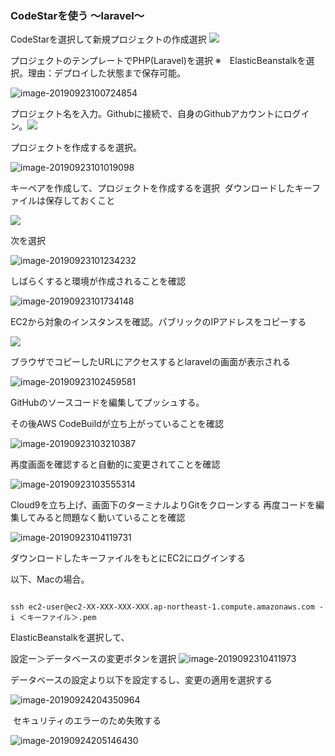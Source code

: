 ### CodeStarを使う 〜laravel〜

CodeStarを選択して新規プロジェクトの作成選択
![](./image-20190923100612342.png)

プロジェクトのテンプレートでPHP(Laravel)を選択
※　ElasticBeanstalkを選択。理由：デプロイした状態まで保存可能。

![image-20190923100724854](./image-20190923100724854.png)


プロジェクト名を入力。Githubに接続で、自身のGithubアカウントにログイン。![](./image-20190923100857851.png)

プロジェクトを作成するを選択。

![image-20190923101019098](./image-20190923101019098.png)

キーペアを作成して、プロジェクトを作成するを選択
 ダウンロードしたキーファイルは保存しておくこと

![](./image-20190923101109782.png)

次を選択

![image-20190923101234232](./image-20190923101234232.png)

しばらくすると環境が作成されることを確認

![image-20190923101734148](./image-20190923101734148.png)

EC2から対象のインスタンスを確認。パブリックのIPアドレスをコピーする

![](./image-20190923102459582.png)

ブラウザでコピーしたURLにアクセスするとlaravelの画面が表示される

![image-20190923102459581](./image-20190923102459581.png)

GitHubのソースコードを編集してプッシュする。

その後AWS CodeBuildが立ち上がっていることを確認

![image-20190923103210387](./image-20190923103210387.png)

再度画面を確認すると自動的に変更されてことを確認

![image-20190923103555314](./image-20190923103555314.png)

Cloud9を立ち上げ、画面下のターミナルよりGitをクローンする
再度コードを編集してみると問題なく動いていることを確認

![image-20190923104119731](./image-20190923104119731.png)



ダウンロードしたキーファイルをもとにEC2にログインする

以下、Macの場合。

```shell

ssh ec2-user@ec2-XX-XXX-XXX-XXX.ap-northeast-1.compute.amazonaws.com -i ＜キーファイル＞.pem

```



ElasticBeanstalkを選択して、

設定ー＞データベースの変更ボタンを選択
![image-2019092310411973](./image-2019092310411973.png)

データベースの設定より以下を設定するし、変更の適用を選択する

![image-20190924204350964](./image-20190924204350964.png)

 セキュリティのエラーのため失敗する

![image-20190924205146430](./image-20190924205146430.png)